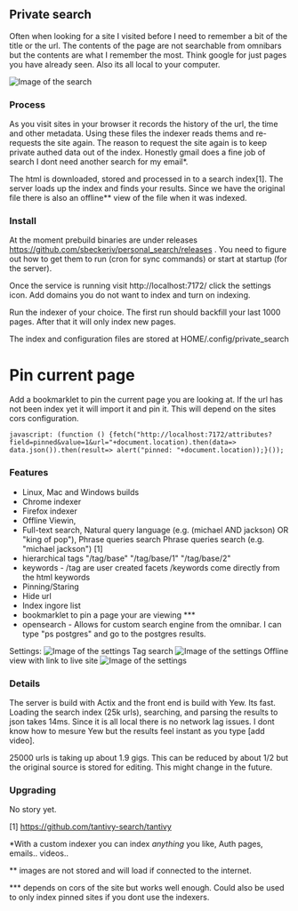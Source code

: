 ## Private search
Often when looking for a site I visited before I need to remember a bit of the title or the url. The contents of the page are not searchable from omnibars but the contents are what I remember the most. Think google for just pages you have already seen. Also its all local to your computer. 

![Image of the search](https://raw.githubusercontent.com/sbeckeriv/personal_search/master/images/search.png)

### Process 

As you visit sites in your browser it records the history of the url, the time and other metadata. Using these files the indexer reads thems and re-requests the site again. The reason to request the site again is to keep private authed data out of the index. Honestly gmail does a fine job of search I dont need another search for my email*.

The html is downloaded, stored and processed in to a search index[1]. The server loads up the index and finds your results. Since we have the original file there is also an offline** view of the file when it was indexed.


### Install

At the moment prebuild binaries are under releases https://github.com/sbeckeriv/personal_search/releases . You need to figure out how to get them to run (cron for sync commands) or start at startup (for the server). 

Once the service is running visit http://localhost:7172/  click the settings icon. Add domains you do not want to index and turn on indexing.

Run the indexer of your choice. The first run should backfill your last 1000 pages. After that it will only index new pages.

The index and configuration files are stored at HOME/.config/private_search

# Pin current page

Add a bookmarklet to pin the current page you are looking at. If the url has not been index yet it will import it and pin it. This will depend on the sites cors configuration.

```
javascript: (function () {fetch("http://localhost:7172/attributes?field=pinned&value=1&url="+document.location).then(data=> data.json()).then(result=> alert("pinned: "+document.location));}());
```

### Features

* Linux, Mac and Windows builds
* Chrome indexer
* Firefox indexer
* Offline Viewin,
* Full-text search, Natural query language (e.g. (michael AND jackson) OR "king of pop"), Phrase queries search Phrase queries search (e.g. "michael jackson") [1]
* hierarchical tags "/tag/base" "/tag/base/1" "/tag/base/2"
* keywords - /tag are user created facets /keywords come directly from the html keywords
* Pinning/Staring
* Hide url
* Index ingore list
* bookmarklet to pin a page your are viewing ***
* opensearch - Allows for custom search engine from the omnibar. I can type "ps postgres" and go to the postgres results.

Settings:
![Image of the settings](https://raw.githubusercontent.com/sbeckeriv/personal_search/master/images/settings.png)
Tag search
![Image of the settings](https://raw.githubusercontent.com/sbeckeriv/personal_search/master/images/tags.png)
Offline view with link to live site
![Image of the settings](https://raw.githubusercontent.com/sbeckeriv/personal_search/master/images/offline.png)



### Details

The server is build with Actix and the front end is build with Yew. Its fast. Loading the search index (25k urls), searching, and parsing the results to json takes 14ms. Since it is all local there is no network lag issues. I dont know how to mesure Yew but the results feel instant as you type [add video]. 

25000 urls is taking up about 1.9 gigs. This can be reduced by about 1/2 but the original source is stored for editing. This might change in the future. 

### Upgrading

No story yet. 


[1] https://github.com/tantivy-search/tantivy

*With a custom indexer you can index *anything* you like, Auth pages, emails.. videos..

** images are not stored and will load if connected to the internet. 

*** depends on cors of the site but works well enough. Could also be used to only index pinned sites if you dont use the indexers.
